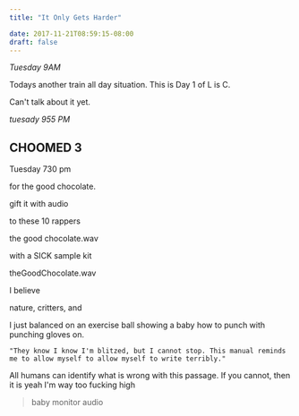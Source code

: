 ```yaml
---
title: "It Only Gets Harder"

date: 2017-11-21T08:59:15-08:00
draft: false
---
```



*Tuesday 9AM*

Todays another train all day situation. This is Day 1 of L is C.

Can't talk about it yet.

*tuesady 955 PM*

## CHOOMED 3

Tuesday 730 pm

for the good chocolate.

gift it with audio

to these 10 rappers

the good chocolate.wav

with a SICK sample kit

theGoodChocolate.wav

I believe

nature, critters, and

I just balanced on an exercise ball showing a baby how to punch with punching gloves on.
```
"They know I know I'm blitzed, but I cannot stop. This manual reminds me to allow myself to allow myself to write terribly."

```
All humans can identify what is wrong with this passage. If you cannot, then it is yeah I'm way too fucking high

>baby monitor audio 
